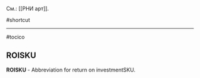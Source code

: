 См.: [[РНИ арт]].

#shortcut




<hr/>

#tocico

## ROISKU

<b>ROISKU</b> - Abbreviation for return on investmentSKU.   


